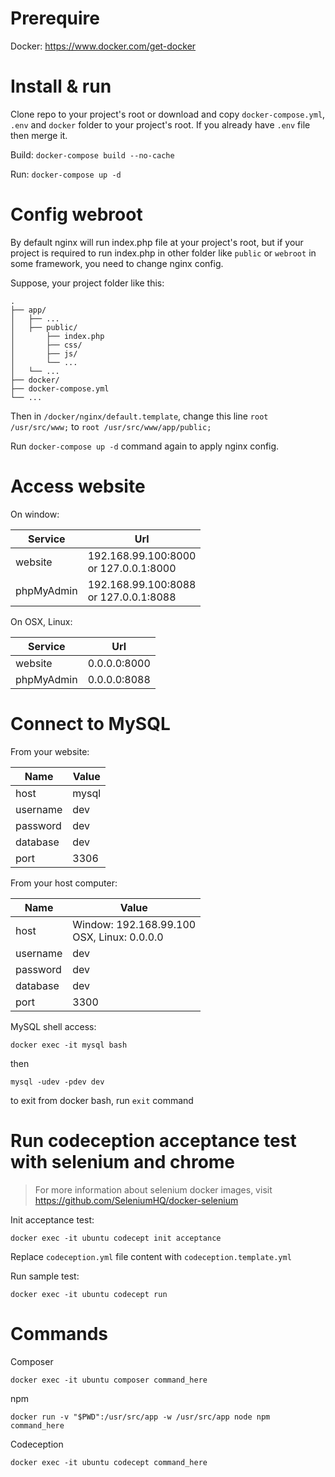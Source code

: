# Prerequire

Docker: https://www.docker.com/get-docker

# Install & run

Clone repo to your project's root or download and copy ```docker-compose.yml```, ```.env``` and ```docker``` folder to your project's root. If you already have ```.env``` file then merge it.

Build: ```docker-compose build --no-cache```

Run: ```docker-compose up -d```

# Config webroot

By default nginx will run index.php file at your project's root, but if your project is required to run index.php in other folder like ```public``` or ```webroot``` in some framework, you need to change nginx config.

Suppose, your project folder like this:

```
.
├── app/
│   ├── ...
│   ├── public/
│       ├── index.php
│       ├── css/
│       ├── js/
│       └── ...
│   └── ...
├── docker/
├── docker-compose.yml
└── ...
```

Then in ```/docker/nginx/default.template```, change this line ```root /usr/src/www;``` to ```root /usr/src/www/app/public;```

Run ```docker-compose up -d``` command again to apply nginx config.

# Access website

On window:

| Service    | Url                 |
| ---------- | ------------------- |
| website    | 192.168.99.100:8000<br>or 127.0.0.1:8000 |
| phpMyAdmin | 192.168.99.100:8088<br>or 127.0.0.1:8088 |

On OSX, Linux:

| Service    | Url          |
| ---------- | ------------ |
| website    | 0.0.0.0:8000 |
| phpMyAdmin | 0.0.0.0:8088 |

# Connect to MySQL

From your website:

| Name     | Value |
| -------- | ----- |
| host     | mysql |
| username | dev   |
| password | dev   |
| database | dev   |
| port     | 3306  |

From your host computer:

| Name     | Value |
| -------- | ----- |
| host     | Window: 192.168.99.100<br>OSX, Linux: 0.0.0.0 |
| username | dev   |
| password | dev   |
| database | dev   |
| port     | 3300  |

MySQL shell access:

```
docker exec -it mysql bash
```
then
```
mysql -udev -pdev dev
```
to exit from docker bash, run ```exit``` command

# Run codeception acceptance test with selenium and chrome

> For more information about selenium docker images, visit https://github.com/SeleniumHQ/docker-selenium

Init acceptance test:
```
docker exec -it ubuntu codecept init acceptance
```

Replace ```codeception.yml``` file content with ```codeception.template.yml```

Run sample test:
```
docker exec -it ubuntu codecept run
```

# Commands

Composer
```
docker exec -it ubuntu composer command_here
```

npm
```
docker run -v "$PWD":/usr/src/app -w /usr/src/app node npm command_here
```

Codeception
```
docker exec -it ubuntu codecept command_here
```
